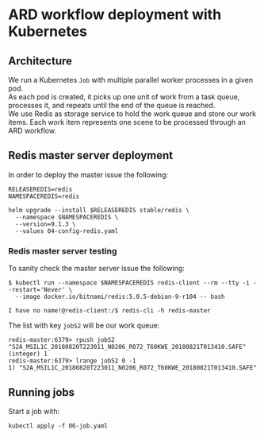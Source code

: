 # ARD workflow deployment with Kubernetes

## Architecture
We run a Kubernetes `Job` with multiple parallel worker processes in a given pod.\
As each pod is created, it picks up one unit of work from a task queue, processes it, and repeats until the end of the queue is reached.\
We use Redis as storage service to hold the work queue and store our work items. Each work item represents one scene to be processed through an ARD workflow.

## Redis master server deployment
In order to deploy the master issue the following:
```
RELEASEREDIS=redis
NAMESPACEREDIS=redis

helm upgrade --install $RELEASEREDIS stable/redis \
  --namespace $NAMESPACEREDIS \
  --version=9.1.3 \
  --values 04-config-redis.yaml
```

### Redis master server testing
To sanity check the master server issue the following: 
```
$ kubectl run --namespace $NAMESPACEREDIS redis-client --rm --tty -i --restart='Never' \
  --image docker.io/bitnami/redis:5.0.5-debian-9-r104 -- bash

I have no name!@redis-client:/$ redis-cli -h redis-master
```
The list with key `jobS2` will be our work queue:
```
redis-master:6379> rpush jobS2 "S2A_MSIL1C_20180820T223011_N0206_R072_T60KWE_20180821T013410.SAFE"
(integer) 1
redis-master:6379> lrange jobS2 0 -1
1) "S2A_MSIL1C_20180820T223011_N0206_R072_T60KWE_20180821T013410.SAFE"
```

## Running jobs
Start a job with:
```
kubectl apply -f 06-job.yaml
```
